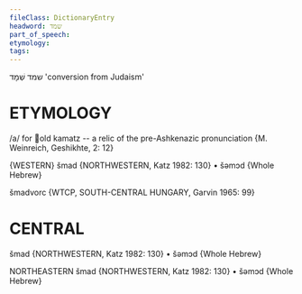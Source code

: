 ```yaml
---
fileClass: DictionaryEntry
headword: שמד
part_of_speech: 
etymology: 
tags: 
---
```

שמד
שְׁמָד
'conversion from Judaism'

ETYMOLOGY
===========
/a/ for old kamatz -- a relic of the pre-Ashkenazic pronunciation {M. Weinreich, Geshikhte, 2: 12}

{WESTERN}
šmad {NORTHWESTERN, Katz 1982: 130}
	•	šəmɔd {Whole Hebrew}

šmadvorc {WTCP, SOUTH-CENTRAL HUNGARY, Garvin 1965: 99}

CENTRAL
========

šmad {NORTHWESTERN, Katz 1982: 130}
	•	šəmɔd {Whole Hebrew}

NORTHEASTERN
šmad {NORTHWESTERN, Katz 1982: 130}
	•	šəmɔd {Whole Hebrew}
